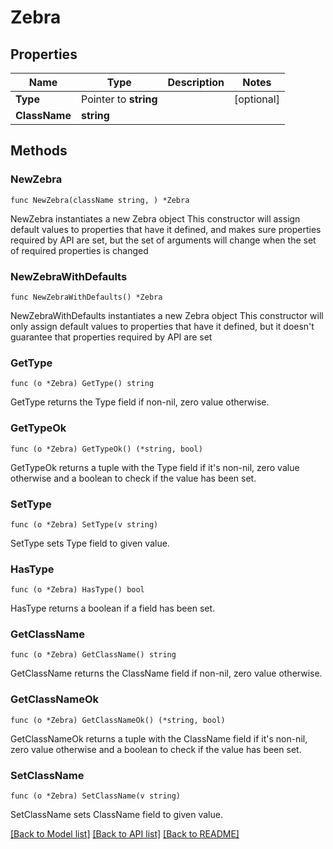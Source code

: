 # Zebra

## Properties

Name | Type | Description | Notes
------------ | ------------- | ------------- | -------------
**Type** | Pointer to **string** |  | [optional] 
**ClassName** | **string** |  | 

## Methods

### NewZebra

`func NewZebra(className string, ) *Zebra`

NewZebra instantiates a new Zebra object
This constructor will assign default values to properties that have it defined,
and makes sure properties required by API are set, but the set of arguments
will change when the set of required properties is changed

### NewZebraWithDefaults

`func NewZebraWithDefaults() *Zebra`

NewZebraWithDefaults instantiates a new Zebra object
This constructor will only assign default values to properties that have it defined,
but it doesn't guarantee that properties required by API are set

### GetType

`func (o *Zebra) GetType() string`

GetType returns the Type field if non-nil, zero value otherwise.

### GetTypeOk

`func (o *Zebra) GetTypeOk() (*string, bool)`

GetTypeOk returns a tuple with the Type field if it's non-nil, zero value otherwise
and a boolean to check if the value has been set.

### SetType

`func (o *Zebra) SetType(v string)`

SetType sets Type field to given value.

### HasType

`func (o *Zebra) HasType() bool`

HasType returns a boolean if a field has been set.

### GetClassName

`func (o *Zebra) GetClassName() string`

GetClassName returns the ClassName field if non-nil, zero value otherwise.

### GetClassNameOk

`func (o *Zebra) GetClassNameOk() (*string, bool)`

GetClassNameOk returns a tuple with the ClassName field if it's non-nil, zero value otherwise
and a boolean to check if the value has been set.

### SetClassName

`func (o *Zebra) SetClassName(v string)`

SetClassName sets ClassName field to given value.



[[Back to Model list]](../README.md#documentation-for-models) [[Back to API list]](../README.md#documentation-for-api-endpoints) [[Back to README]](../README.md)


